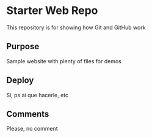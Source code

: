 # Starter Web Repo

This repository is for showing how Git and GitHub work

## Purpose

Sample website with plenty of files for demos

## Deploy

Sí, ps ai que hacerle, etc

## Comments

Please, no comment
